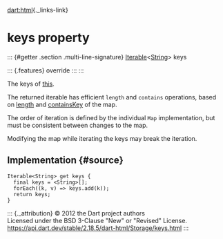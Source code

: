 [dart:html](../../dart-html/dart-html-library){._links-link}

keys property
=============

::: {#getter .section .multi-line-signature}
[Iterable](../../dart-core/iterable-class)\<[String](../../dart-core/string-class)\>
keys

::: {.features}
override
:::
:::

The keys of [this](../storage-class).

The returned iterable has efficient `length` and `contains` operations,
based on [length](length) and [containsKey](containskey) of the map.

The order of iteration is defined by the individual `Map`
implementation, but must be consistent between changes to the map.

Modifying the map while iterating the keys may break the iteration.

Implementation {#source}
--------------

``` {.language-dart data-language="dart"}
Iterable<String> get keys {
  final keys = <String>[];
  forEach((k, v) => keys.add(k));
  return keys;
}
```

::: {._attribution}
© 2012 the Dart project authors\
Licensed under the BSD 3-Clause \"New\" or \"Revised\" License.\
<https://api.dart.dev/stable/2.18.5/dart-html/Storage/keys.html>
:::

